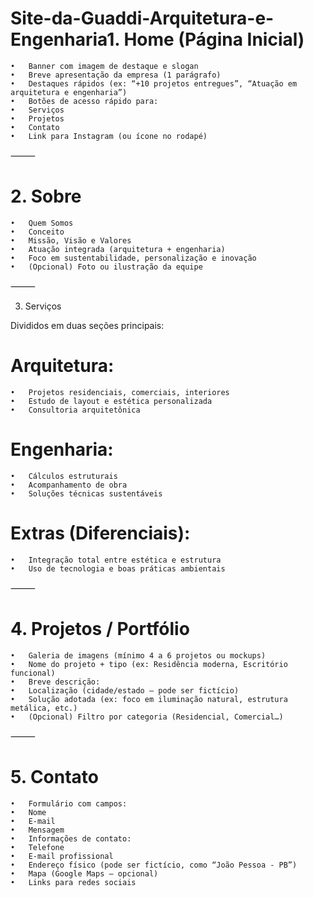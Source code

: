 # Site-da-Guaddi-Arquitetura-e-Engenharia1. Home (Página Inicial)
	•	Banner com imagem de destaque e slogan
	•	Breve apresentação da empresa (1 parágrafo)
	•	Destaques rápidos (ex: “+10 projetos entregues”, “Atuação em arquitetura e engenharia”)
	•	Botões de acesso rápido para:
	•	Serviços
	•	Projetos
	•	Contato
	•	Link para Instagram (ou ícone no rodapé)

⸻
 
# 2. Sobre
	•	Quem Somos
	•	Conceito 
	•	Missão, Visão e Valores
	•	Atuação integrada (arquitetura + engenharia)
	•	Foco em sustentabilidade, personalização e inovação
	•	(Opcional) Foto ou ilustração da equipe

⸻

3. Serviços

Divididos em duas seções principais:

# Arquitetura:
	•	Projetos residenciais, comerciais, interiores
	•	Estudo de layout e estética personalizada
	•	Consultoria arquitetônica

# Engenharia:
	•	Cálculos estruturais
	•	Acompanhamento de obra
	•	Soluções técnicas sustentáveis

# Extras (Diferenciais):
	•	Integração total entre estética e estrutura
	•	Uso de tecnologia e boas práticas ambientais

⸻

# 4. Projetos / Portfólio
	•	Galeria de imagens (mínimo 4 a 6 projetos ou mockups)
	•	Nome do projeto + tipo (ex: Residência moderna, Escritório funcional)
	•	Breve descrição:
	•	Localização (cidade/estado – pode ser fictício)
	•	Solução adotada (ex: foco em iluminação natural, estrutura metálica, etc.)
	•	(Opcional) Filtro por categoria (Residencial, Comercial…)

⸻

# 5. Contato
	•	Formulário com campos:
	•	Nome
	•	E-mail
	•	Mensagem
	•	Informações de contato:
	•	Telefone
	•	E-mail profissional
	•	Endereço físico (pode ser fictício, como “João Pessoa - PB”)
	•	Mapa (Google Maps – opcional)
	•	Links para redes sociais
	
